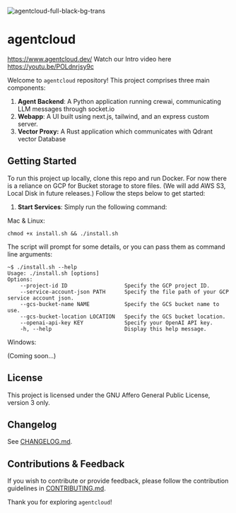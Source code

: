 ![agentcloud-full-black-bg-trans](https://github.com/rnadigital/agentcloud/assets/47853125/3efbf8bc-9d3b-445f-8c0b-5e7899300616)
# agentcloud

https://www.agentcloud.dev/
Watch our Intro video here
https://youtu.be/POLdnrjsy9c

Welcome to `agentcloud` repository! This project comprises three main components: 

1. **Agent Backend**: A Python application running crewai, communicating LLM messages through socket.io
2. **Webapp**: A UI built using next.js, tailwind, and an express custom server.
3. **Vector Proxy:** A Rust application which communicates with Qdrant vector Database

## Getting Started

To run this project up locally, clone this repo and run Docker.
For now there is a reliance on GCP for Bucket storage to store files. (We will add AWS S3, Local Disk in future releases.)
Follow the steps below to get started:

1. **Start Services**: Simply run the following command:

Mac & Linux:
```
chmod +x install.sh && ./install.sh
```

The script will prompt for some details, or you can pass them as command line arguments:

```
~$ ./install.sh --help
Usage: ./install.sh [options]
Options:
    --project-id ID                  Specify the GCP project ID.
    --service-account-json PATH      Specify the file path of your GCP service account json.
    --gcs-bucket-name NAME           Specify the GCS bucket name to use.
    --gcs-bucket-location LOCATION   Specify the GCS bucket location.
    --openai-api-key KEY             Specify your OpenAI API key.
    -h, --help                       Display this help message.
```

Windows:

(Coming soon...)

## License

This project is licensed under the GNU Affero General Public License, version 3 only.

## Changelog

See [CHANGELOG.md](CHANGELOG.md).

## Contributions & Feedback

If you wish to contribute or provide feedback, please follow the contribution guidelines in [CONTRIBUTING.md](CONTRIBUTING.md).

Thank you for exploring `agentcloud`!
